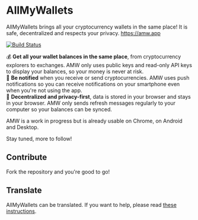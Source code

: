 # AllMyWallets

AllMyWallets brings all your cryptocurrency wallets in the same place! It is safe, decentralized and respects your privacy. https://amw.app

[![Build Status](https://travis-ci.org/allmywallets/allmywallets.svg?branch=master)](https://travis-ci.org/allmywallets/allmywallets)

💰 **Get all your wallet balances in the same place**, from cryptocurrency explorers to exchanges. AMW only uses public keys and
read-only API keys to display your balances, so your money is never at risk.<br />
🔔 **Be notified** when you receive or send cryptocurrencies. AMW uses push notifications so you can receive notifications
on your smartphone even when you're not using the app.<br />
🔑 **Decentralized and privacy-first**, data is stored in your browser and stays in your browser. AMW only sends refresh
messages regularly to your computer so your balances can be synced. 

AMW is a work in progress but is already usable on Chrome, on Android and Desktop.

Stay tuned, more to follow!

## Contribute

Fork the repository and you're good to go!

## Translate

AllMyWallets can be translated. If you want to help, please read [these instructions](https://github.com/allmywallets/allmywallets/tree/master/translations).
